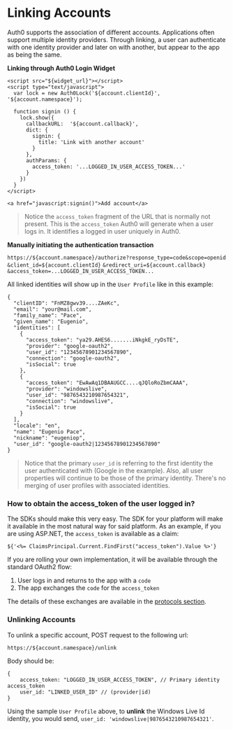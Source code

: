 # Linking Accounts

Auth0 supports the association of different accounts. Applications often support multiple identity providers. Through linking, a user can authenticate with one identity provider and later on with another, but appear to the app as being the same.

**Linking through Auth0 Login Widget**

```
<script src="${widget_url}"></script>
<script type="text/javascript">
  var lock = new Auth0Lock('${account.clientId}', '${account.namespace}');

  function signin () {
    lock.show({
      callbackURL:  '${account.callback}',
      dict: {
        signin: {
          title: 'Link with another account'
        }
      },
      authParams: {
        access_token: '...LOGGED_IN_USER_ACCESS_TOKEN...'
      }
    })
  }
</script>

<a href="javascript:signin()">Add account</a>
```

> Notice the `access_token` fragment of the URL that is normally not present. This is the `access_token` Auth0 will generate when a user logs in. It identifies a logged in user uniquely in Auth0.

**Manually initiating the authentication transaction**

`https://${account.namespace}/authorize?response_type=code&scope=openid`
`&client_id=${account.clientId}`
`&redirect_uri=${account.callback}`
`&access_token=...LOGGED_IN_USER_ACCESS_TOKEN...`

All linked identities will show up in the `User Profile` like in this example:

```
{
  "clientID": "FnMZ8gwv39....ZAeKc",
  "email": "your@mail.com",
  "family_name": "Pace",
  "given_name": "Eugenio",
  "identities": [
    {
      "access_token": "ya29.AHES6.......iNkgkE_ryDsTE",
      "provider": "google-oauth2",
      "user_id": "12345678901234567890",
      "connection": "google-oauth2",
      "isSocial": true
    },
    {
      "access_token": "EwAwAq1DBAAUGCC....qJQloRoZbmCAAA",
      "provider": "windowslive",
      "user_id": "9876543210987654321",
      "connection": "windowslive",
      "isSocial": true
    }
  ],
  "locale": "en",
  "name": "Eugenio Pace",
  "nickname": "eugeniop",
  "user_id": "google-oauth2|12345678901234567890"
}

```

> Notice that the primary `user_id` is referring to the first identity the user authenticated with (Google in the example). Also, all user properties will continue to be those of the primary identity. There's no merging of user profiles with associated identities.

### How to obtain the access_token of the user logged in?

The SDKs should make this very easy. The SDK for your platform will make it available in the most natural way for said platform. As an example, if you are using ASP.NET, the `access_token` is available as a claim:

```
${'<%= ClaimsPrincipal.Current.FindFirst("access_token").Value %>'}
```

If you are rolling your own implementation, it will be available through the standard OAuth2 flow:

  1. User logs in and returns to the app with a `code`
  2. The app exchanges the `code` for the `access_token`

The details of these exchanges are available in the [protocols section](protocols).

### Unlinking Accounts

To unlink a specific account, POST request to the following url:

`https://${account.namespace}/unlink`

Body should be:

```
{
    access_token: "LOGGED_IN_USER_ACCESS_TOKEN", // Primary identity access_token
    user_id: "LINKED_USER_ID" // (provider|id)
}
```

Using the sample `User Profile` above, to __unlink__ the Windows Live Id identity, you would send, `user_id: 'windowslive|9876543210987654321'`.
